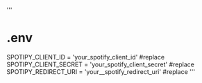 '''
# .env
SPOTIPY_CLIENT_ID = 'your_spotify_client_id' #replace
SPOTIPY_CLIENT_SECRET = 'your_spotify_client_secret' #replace
SPOTIPY_REDIRECT_URI = 'your__spotify_redirect_uri' #replace
'''
